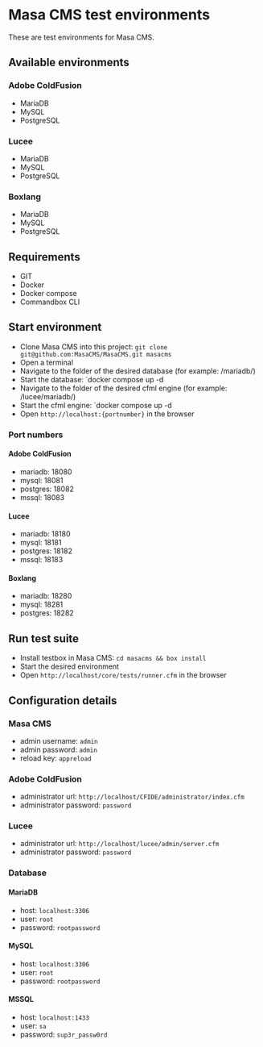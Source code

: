 
# Masa CMS test environments

These are test environments for Masa CMS.

## Available environments

### Adobe ColdFusion

* MariaDB
* MySQL
* PostgreSQL

### Lucee

* MariaDB
* MySQL
* PostgreSQL

### Boxlang

* MariaDB
* MySQL
* PostgreSQL

## Requirements

* GIT
* Docker
* Docker compose
* Commandbox CLI

## Start environment

* Clone Masa CMS into this project: `git clone git@github.com:MasaCMS/MasaCMS.git masacms`
* Open a terminal
* Navigate to the folder of the desired database (for example: /mariadb/)
* Start the database: `docker compose up -d
* Navigate to the folder of the desired cfml engine (for example: /lucee/mariadb/)
* Start the cfml engine: `docker compose up -d
* Open `http://localhost:{portnumber}` in the browser

### Port numbers

#### Adobe ColdFusion

* mariadb: 18080
* mysql: 18081
* postgres: 18082
* mssql: 18083

#### Lucee

* mariadb: 18180
* mysql: 18181
* postgres: 18182
* mssql: 18183

#### Boxlang

* mariadb: 18280
* mysql: 18281
* postgres: 18282

## Run test suite

* Install testbox in Masa CMS: `cd masacms && box install`
* Start the desired environment
* Open `http://localhost/core/tests/runner.cfm` in the browser

## Configuration details

### Masa CMS

* admin username: `admin`
* admin password: `admin`
* reload key: `appreload`

### Adobe ColdFusion

* administrator url: `http://localhost/CFIDE/administrator/index.cfm`
* administrator password: `password`

### Lucee

* administrator url: `http://localhost/lucee/admin/server.cfm`
* administrator password: `password`

### Database

#### MariaDB

* host: `localhost:3306`
* user: `root`
* password: `rootpassword`

#### MySQL

* host: `localhost:3306`
* user: `root`
* password: `rootpassword`

#### MSSQL

* host: `localhost:1433`
* user: `sa`
* password: `sup3r_passw0rd`

